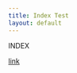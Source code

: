 ```yaml
---
title: Index Test
layout: default
---
```


INDEX

[link](https://stridecolossus.github.io/JOVE/blog/part4/models)
